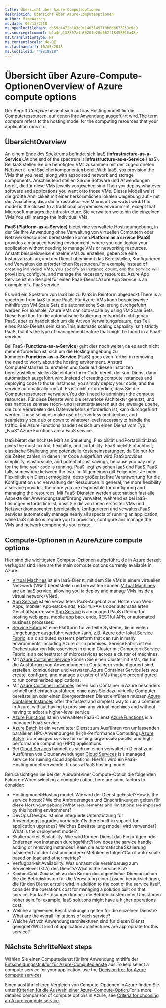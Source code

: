 ```yaml
---
title: Übersicht über Azure-Computeoptionen
description: Übersicht über Azure-Computeoptionen
author: MikeWasson
ms.date: 06/13/2018
ms.openlocfilehash: cb59c4472b183d9a14031497f0b6db673938c9a9
ms.sourcegitcommit: b2a4eb132857afa70201e28d662f18458865a48e
ms.translationtype: HT
ms.contentlocale: de-DE
ms.lasthandoff: 10/05/2018
ms.locfileid: "48818818"
---
```

# <a name="overview-of-azure-compute-options"></a><span data-ttu-id="afa90-103">Übersicht über Azure-Compute-Optionen</span><span class="sxs-lookup"><span data-stu-id="afa90-103">Overview of Azure compute options</span></span>

<span data-ttu-id="afa90-104">Der Begriff *Compute* bezieht sich auf das Hostingmodell für die Computeressourcen, auf denen Ihre Anwendung ausgeführt wird.</span><span class="sxs-lookup"><span data-stu-id="afa90-104">The term *compute* refers to the hosting model for the computing resources that your application runs on.</span></span> 

## <a name="overview"></a><span data-ttu-id="afa90-105">Übersicht</span><span class="sxs-lookup"><span data-stu-id="afa90-105">Overview</span></span>

<span data-ttu-id="afa90-106">An einem Ende des Spektrums befindet sich IaaS (**Infrastructure-as-a-Service**).</span><span class="sxs-lookup"><span data-stu-id="afa90-106">At one end of the spectrum is **Infrastructure-as-a-Service** (IaaS).</span></span> <span data-ttu-id="afa90-107">Bei IaaS stellen Sie die benötigten VMs zusammen mit den zugeordneten Netzwerk- und Speicherkomponenten bereit.</span><span class="sxs-lookup"><span data-stu-id="afa90-107">With IaaS, you provision the VMs that you need, along with associated network and storage components.</span></span> <span data-ttu-id="afa90-108">Anschließend stellen Sie die Software und Anwendungen bereit, die für diese VMs jeweils vorgesehen sind.</span><span class="sxs-lookup"><span data-stu-id="afa90-108">Then you deploy whatever software and applications you want onto those VMs.</span></span> <span data-ttu-id="afa90-109">Dieses Modell weist die größte Ähnlichkeit mit einer herkömmlichen lokalen Umgebung auf – mit der Ausnahme, dass die Infrastruktur von Microsoft verwaltet wird.</span><span class="sxs-lookup"><span data-stu-id="afa90-109">This model is the closest to a traditional on-premises environment, except that Microsoft manages the infrastructure.</span></span> <span data-ttu-id="afa90-110">Sie verwalten weiterhin die einzelnen VMs.</span><span class="sxs-lookup"><span data-stu-id="afa90-110">You still manage the individual VMs.</span></span>  

<span data-ttu-id="afa90-111">**PaaS (Platform-as-a-Service)** bietet eine verwaltete Hostingumgebung, in der Sie Ihre Anwendung ohne Verwaltung von virtuellen Computern oder Netzwerkressourcen bereitstellen können.</span><span class="sxs-lookup"><span data-stu-id="afa90-111">**Platform as a service (PaaS)** provides a managed hosting environment, where you can deploy your application without needing to manage VMs or networking resources.</span></span> <span data-ttu-id="afa90-112">Anstatt beispielsweise einzelne VMs zu erstellen, geben Sie eine Instanzanzahl an, und der Dienst übernimmt das Bereitstellen, Konfigurieren und Verwalten der erforderlichen Ressourcen.</span><span class="sxs-lookup"><span data-stu-id="afa90-112">For example, instead of creating individual VMs, you specify an instance count, and the service will provision, configure, and manage the necessary resources.</span></span> <span data-ttu-id="afa90-113">Azure App Service ist ein Beispiel für einen PaaS-Dienst.</span><span class="sxs-lookup"><span data-stu-id="afa90-113">Azure App Service is an example of a PaaS service.</span></span>

<span data-ttu-id="afa90-114">Es wird ein Spektrum von IaaS bis zu PaaS in Reinform abgedeckt.</span><span class="sxs-lookup"><span data-stu-id="afa90-114">There is a spectrum from IaaS to pure PaaS.</span></span> <span data-ttu-id="afa90-115">Für Azure-VMs kann beispielsweise mithilfe von VM Scale Sets die automatische Skalierung durchgeführt werden.</span><span class="sxs-lookup"><span data-stu-id="afa90-115">For example, Azure VMs can auto-scale by using VM Scale Sets.</span></span> <span data-ttu-id="afa90-116">Diese Funktion für die automatische Skalierung entspricht nicht genau PaaS, aber es handelt sich um die Art von Verwaltungsfeature, das Teil eines PaaS-Diensts sein kann.</span><span class="sxs-lookup"><span data-stu-id="afa90-116">This automatic scaling capability isn't strictly PaaS, but it's the type of management feature that might be found in a PaaS service.</span></span>

<span data-ttu-id="afa90-117">Bei FaaS (**Functions-as-a-Service**) geht dies noch weiter, da es auch nicht mehr erforderlich ist, sich um die Hostingumgebung zu kümmern.</span><span class="sxs-lookup"><span data-stu-id="afa90-117">**Functions-as-a-Service** (FaaS) goes even further in removing the need to worry about the hosting environment.</span></span> <span data-ttu-id="afa90-118">Anstatt Computeinstanzen zu erstellen und Code auf diesen Instanzen bereitzustellen, stellen Sie einfach Ihren Code bereit, der vom Dienst dann automatisch ausgeführt wird.</span><span class="sxs-lookup"><span data-stu-id="afa90-118">Instead of creating compute instances and deploying code to those instances, you simply deploy your code, and the service automatically runs it.</span></span> <span data-ttu-id="afa90-119">Es ist nicht erforderlich, dass Sie die Computeressourcen verwalten.</span><span class="sxs-lookup"><span data-stu-id="afa90-119">You don’t need to administer the compute resources.</span></span> <span data-ttu-id="afa90-120">Für diese Dienste wird die serverlose Architektur genutzt, und das nahtlose zentrale Hoch- und Herunterskalieren auf die jeweilige Ebene, die zum Verarbeiten des Datenverkehrs erforderlich ist, kann durchgeführt werden.</span><span class="sxs-lookup"><span data-stu-id="afa90-120">These services make use of serverless architecture, and seamlessly scale up or down to whatever level necessary to handle the traffic.</span></span> <span data-ttu-id="afa90-121">Bei Azure Functions handelt es sich um einen Dienst vom Typ „FaaS“.</span><span class="sxs-lookup"><span data-stu-id="afa90-121">Azure Functions are a FaaS service.</span></span>

<span data-ttu-id="afa90-122">IaaS bietet das höchste Maß an Steuerung, Flexibilität und Portabilität.</span><span class="sxs-lookup"><span data-stu-id="afa90-122">IaaS gives the most control, flexibility, and portability.</span></span> <span data-ttu-id="afa90-123">FaaS bietet Einfachheit, elastische Skalierung und potenzielle Kosteneinsparungen, da Sie nur für die Zeiten zahlen, in denen Ihr Code ausgeführt wird.</span><span class="sxs-lookup"><span data-stu-id="afa90-123">FaaS provides simplicity, elastic scale, and potential cost savings, because you pay only for the time your code is running.</span></span> <span data-ttu-id="afa90-124">PaaS liegt zwischen IaaS und FaaS.</span><span class="sxs-lookup"><span data-stu-id="afa90-124">PaaS falls somewhere between the two.</span></span> <span data-ttu-id="afa90-125">Im Allgemeinen gilt Folgendes: Je mehr Flexibilität ein Dienst ermöglicht, desto größer ist Ihre Verantwortung für die Konfiguration und Verwaltung der Ressourcen.</span><span class="sxs-lookup"><span data-stu-id="afa90-125">In general, the more flexibility a service provides, the more you are responsible for configuring and managing the resources.</span></span> <span data-ttu-id="afa90-126">Mit FaaS-Diensten werden automatisch fast alle Aspekte der Anwendungsausführung verwaltet, während es bei IaaS-Lösungen erforderlich ist, dass Sie die von Ihnen erstellten VMs und Netzwerkkomponenten bereitstellen, konfigurieren und verwalten.</span><span class="sxs-lookup"><span data-stu-id="afa90-126">FaaS services automatically manage nearly all aspects of running an application, while IaaS solutions require you to provision, configure and manage the VMs and network components you create.</span></span>

## <a name="azure-compute-options"></a><span data-ttu-id="afa90-127">Compute-Optionen in Azure</span><span class="sxs-lookup"><span data-stu-id="afa90-127">Azure compute options</span></span>

<span data-ttu-id="afa90-128">Hier sind die wichtigsten Compute-Optionen aufgeführt, die in Azure derzeit verfügbar sind:</span><span class="sxs-lookup"><span data-stu-id="afa90-128">Here are the main compute options currently available in Azure:</span></span>

- <span data-ttu-id="afa90-129">[Virtual Machines](/azure/virtual-machines/) ist ein IaaS-Dienst, mit dem Sie VMs in einem virtuellen Netzwerk (VNet) bereitstellen und verwalten können.</span><span class="sxs-lookup"><span data-stu-id="afa90-129">[Virtual Machines](/azure/virtual-machines/) are an IaaS service, allowing you to deploy and manage VMs inside a virtual network (VNet).</span></span>
- <span data-ttu-id="afa90-130">[App Service](/azure/app-service/app-service-value-prop-what-is) ist ein verwaltetes PaaS-Angebot zum Hosten von Web-Apps, mobilen App-Back-Ends, RESTful-APIs oder automatisierten Geschäftsprozessen.</span><span class="sxs-lookup"><span data-stu-id="afa90-130">[App Service](/azure/app-service/app-service-value-prop-what-is) is a managed PaaS offering for hosting web apps, mobile app back ends, RESTful APIs, or automated business processes.</span></span>
- <span data-ttu-id="afa90-131">[Service Fabric](/azure/service-fabric/service-fabric-overview) ist eine Plattform für verteilte Systeme, die in vielen Umgebungen ausgeführt werden kann, z.B. Azure oder lokal.</span><span class="sxs-lookup"><span data-stu-id="afa90-131">[Service Fabric](/azure/service-fabric/service-fabric-overview) is a distributed systems platform that can run in many environments, including Azure or on premises.</span></span> <span data-ttu-id="afa90-132">Service Fabric ist ein Orchestrator von Microservices in einem Cluster mit Computern.</span><span class="sxs-lookup"><span data-stu-id="afa90-132">Service Fabric is an orchestrator of microservices across a cluster of machines.</span></span> 
- <span data-ttu-id="afa90-133">Mit [Azure Container Service](/azure/container-service/container-service-intro) können Sie einen Cluster mit VMs, die für die Ausführung von Anwendungen in Containern vorkonfiguriert sind, erstellen, konfigurieren und verwalten.</span><span class="sxs-lookup"><span data-stu-id="afa90-133">[Azure Container Service](/azure/container-service/container-service-intro) lets you create, configure, and manage a cluster of VMs that are preconfigured to run containerized applications.</span></span>
- <span data-ttu-id="afa90-134">Mit [Azure Container Instances](/azure/container-instances/container-instances-overview) lassen sich Container in Azure besonders schnell und einfach ausführen, ohne dass Sie dazu virtuelle Computer bereitstellen oder einen übergeordneten Dienst einführen müssen.</span><span class="sxs-lookup"><span data-stu-id="afa90-134">[Azure Container Instances](/azure/container-instances/container-instances-overview) offer the fastest and simplest way to run a container in Azure, without having to provision any virtual machines and without having to adopt a higher-level service.</span></span>
- <span data-ttu-id="afa90-135">[Azure Functions](/azure/azure-functions/functions-overview) ist ein verwalteter FaaS-Dienst.</span><span class="sxs-lookup"><span data-stu-id="afa90-135">[Azure Functions](/azure/azure-functions/functions-overview) is a managed FaaS service.</span></span>
- <span data-ttu-id="afa90-136">[Azure Batch](/azure/batch/batch-technical-overview) ist ein verwalteter Dienst zum Ausführen von umfassenden parallelen HPC-Anwendungen (High-Performance Computing).</span><span class="sxs-lookup"><span data-stu-id="afa90-136">[Azure Batch](/azure/batch/batch-technical-overview) is a managed service for running large-scale parallel and high-performance computing (HPC) applications.</span></span>
- <span data-ttu-id="afa90-137">Bei [Cloud Services](/azure/cloud-services/cloud-services-choose-me) handelt es sich um einen verwalteten Dienst zum Ausführen von Cloudanwendungen.</span><span class="sxs-lookup"><span data-stu-id="afa90-137">[Cloud Services](/azure/cloud-services/cloud-services-choose-me) is a managed service for running cloud applications.</span></span> <span data-ttu-id="afa90-138">Hierfür wird ein PaaS-Hostingmodell verwendet.</span><span class="sxs-lookup"><span data-stu-id="afa90-138">It uses a PaaS hosting model.</span></span> 

<span data-ttu-id="afa90-139">Berücksichtigen Sie bei der Auswahl einer Compute-Option die folgenden Faktoren:</span><span class="sxs-lookup"><span data-stu-id="afa90-139">When selecting a compute option, here are some factors to consider:</span></span>

- <span data-ttu-id="afa90-140">Hostingmodell:</span><span class="sxs-lookup"><span data-stu-id="afa90-140">Hosting model.</span></span> <span data-ttu-id="afa90-141">Wie wird der Dienst gehostet?</span><span class="sxs-lookup"><span data-stu-id="afa90-141">How is the service hosted?</span></span> <span data-ttu-id="afa90-142">Welche Anforderungen und Einschränkungen gelten für diese Hostingumgebung?</span><span class="sxs-lookup"><span data-stu-id="afa90-142">What requirements and limitations are imposed by this hosting environment?</span></span> 
- <span data-ttu-id="afa90-143">DevOps:</span><span class="sxs-lookup"><span data-stu-id="afa90-143">DevOps.</span></span> <span data-ttu-id="afa90-144">Ist eine integrierte Unterstützung für Anwendungsupgrades vorhanden?</span><span class="sxs-lookup"><span data-stu-id="afa90-144">Is there built-in support for application upgrades?</span></span> <span data-ttu-id="afa90-145">Welches Bereitstellungsmodell wird verwendet?</span><span class="sxs-lookup"><span data-stu-id="afa90-145">What is the deployment model?</span></span>
- <span data-ttu-id="afa90-146">Skalierbarkeit:</span><span class="sxs-lookup"><span data-stu-id="afa90-146">Scalability.</span></span> <span data-ttu-id="afa90-147">Wie wird für den Dienst das Hinzufügen oder Entfernen von Instanzen durchgeführt?</span><span class="sxs-lookup"><span data-stu-id="afa90-147">How does the service handle adding or removing instances?</span></span> <span data-ttu-id="afa90-148">Kann die automatische Skalierung basierend auf der Last und anderen Metriken erfolgen?</span><span class="sxs-lookup"><span data-stu-id="afa90-148">Can it auto-scale based on load and other metrics?</span></span> 
- <span data-ttu-id="afa90-149">Verfügbarkeit:</span><span class="sxs-lookup"><span data-stu-id="afa90-149">Availability.</span></span> <span data-ttu-id="afa90-150">Was umfasst die Vereinbarung zum Servicelevel (SLA) des Diensts?</span><span class="sxs-lookup"><span data-stu-id="afa90-150">What is the service SLA?</span></span> 
- <span data-ttu-id="afa90-151">Kosten:</span><span class="sxs-lookup"><span data-stu-id="afa90-151">Cost.</span></span> <span data-ttu-id="afa90-152">Zusätzlich zu den Kosten des eigentlichen Diensts sollten Sie die Betriebskosten für die Verwaltung einer Lösung berücksichtigen, die für den Dienst erstellt wird.</span><span class="sxs-lookup"><span data-stu-id="afa90-152">In addition to the cost of the service itself, consider the operations cost for managing a solution built on that service.</span></span> <span data-ttu-id="afa90-153">Für IaaS-Lösungen können die Betriebskosten unter Umständen höher sein.</span><span class="sxs-lookup"><span data-stu-id="afa90-153">For example, IaaS solutions might have a higher operations cost.</span></span>
- <span data-ttu-id="afa90-154">Welche allgemeinen Beschränkungen gelten für die einzelnen Dienste?</span><span class="sxs-lookup"><span data-stu-id="afa90-154">What are the overall limitations of each service?</span></span> 
- <span data-ttu-id="afa90-155">Welche Art von Anwendungsarchitekturen sind für diesen Dienst geeignet?</span><span class="sxs-lookup"><span data-stu-id="afa90-155">What kind of application architectures are appropriate for this service?</span></span> 

## <a name="next-steps"></a><span data-ttu-id="afa90-156">Nächste Schritte</span><span class="sxs-lookup"><span data-stu-id="afa90-156">Next steps</span></span>

<span data-ttu-id="afa90-157">Wählen Sie einen Computedienst für Ihre Anwendung mithilfe der [Entscheidungsstruktur für Azure-Computedienste](./compute-decision-tree.md) aus.</span><span class="sxs-lookup"><span data-stu-id="afa90-157">To help select a compute service for your application, use the [Decision tree for Azure compute services](./compute-decision-tree.md)</span></span>

<span data-ttu-id="afa90-158">Einen ausführlicheren Vergleich von Compute-Optionen in Azure finden Sie unter [Kriterien für die Auswahl einer Azure-Compute-Option](./compute-comparison.md).</span><span class="sxs-lookup"><span data-stu-id="afa90-158">For a more detailed comparison of compute options in Azure, see [Criteria for choosing an Azure compute service](./compute-comparison.md).</span></span>

